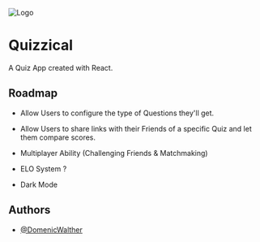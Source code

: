 
![Logo](https://i.imgur.com/qUzAPGe.png)


# Quizzical

A Quiz App created with React.


## Roadmap

- Allow Users to configure the type of Questions they'll get.

- Allow Users to share links with their Friends of a specific Quiz and let them compare scores.

- Multiplayer Ability (Challenging Friends & Matchmaking)

- ELO System ?

- Dark Mode

## Authors

- [@DomenicWalther](https://www.github.com/DomenicWalther)

